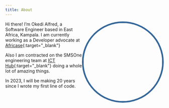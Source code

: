 ```yaml
---
title: About
---
```


<img src="https://avatars.githubusercontent.com/u/10192723" style="border-radius:150px; width:250px; border:5px solid #336699; float:right"/>




Hi there! I’m Okedi Alfred, a Software Engineer based in East Africa, Kampala.  I am currently working as a Developer advocate at [Africase](https://africase.org){:target="_blank"}

Also I am contracted on the SMSOne engineering team at [ICT Hub](https://niisp.ict.go.ug/innovation-hub){:target="_blank"} doing a whole lot of amazing things.

In 2023, I will be making 20 years since I wrote my first line of code.
